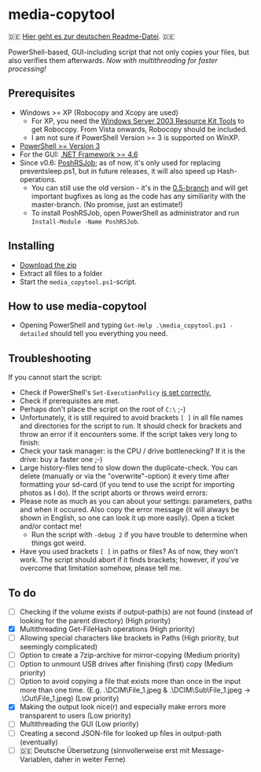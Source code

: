 # media-copytool
:de: [Hier geht es zur deutschen Readme-Datei](https://github.com/flolilo/media-copytool/blob/master/README_GER.md). :de:

PowerShell-based, GUI-including script that not only copies your files, but also verifies them afterwards. *Now with multithreading for faster processing!*


## Prerequisites
- Windows >= XP (Robocopy and Xcopy are used)
    - For XP, you need the [Windows Server 2003 Resource Kit Tools](https://www.microsoft.com/en-us/download/details.aspx?id=17657) to get Robocopy. From Vista onwards, Robocopy should be included.
    - I am not sure if PowerShell Version >= 3 is supported on WinXP.
- [PowerShell >= Version 3](https://www.microsoft.com/en-us/download/details.aspx?id=50395)
- For the GUI: [.NET Framework >= 4.6](https://www.microsoft.com/en-us/download/details.aspx?id=55170)
- Since v0.6: [PoshRSJob](https://github.com/proxb/PoshRSJob); as of now, it's only used for replacing preventsleep.ps1, but in future releases, it will also speed up Hash-operations.
    - You can still use the old version - it's in the [0.5-branch](https://github.com/flolilo/media-copytool/archive/0.5---without-RSJob.zip) and will get important bugfixes as long as the code has any similiarity with the master-branch. (No promise, just an estimate!)
    - To install PoshRSJob, open PowerShell as administrator and run `Install-Module -Name PoshRSJob`.

## Installing
- [Download the zip](https://github.com/flolilo/media-copytool/archive/master.zip)
- Extract all files to a folder
- Start the `media_copytool.ps1`-script.

## How to use media-copytool
- Opening PowerShell and typing `Get-Help .\media_copytool.ps1 -detailed` should tell you everything you need.

## Troubleshooting
If you cannot start the script:
- Check if PowerShell's `Set-ExecutionPolicy` [is set correctly](https://superuser.com/a/106363/703240),
- Check if prerequisites are met.
- Perhaps don't place the script on the root of `C:\` ;-)
- Unfortunately, it is still required to avoid brackets `[ ]` in all file names and directories for the script to run. It should check for brackets and throw an error if it encounters some.
If the script takes very long to finish:
- Check your task manager: is the CPU / drive bottlenecking? If it is the drive: buy a faster one ;-)
- Large history-files tend to slow down the duplicate-check. You can delete (manually or via the "overwrite"-option) it every time after formatting your sd-card (if you tend to use the script for importing photos as I do).
If the script aborts or throws weird errors:
- Please note as much as you can about your settings: parameters, paths and when it occured. Also copy the error message (it will always be shown in English, so one can look it up more easily). Open a ticket and/or contact me!
    - Run the script with `-debug 2` if you have trouble to determine when things got weird.
- Have you used brackets `[ ]` in paths or files? As of now, they won't work. The script should abort if it finds brackets; however, if you've overcome that limitation somehow, please tell me.


## To do
- [ ] Checking if the volume exists if output-path(s) are not found (instead of looking for the parent directory) (High priority)
- [x] Multithreading Get-FileHash operations (High priority)
- [ ] Allowing special characters like brackets in Paths (High priority, but seemingly complicated)
- [ ] Option to create a 7zip-archive for mirror-copying (Medium priority)
- [ ] Option to unmount USB drives after finishing (first) copy (Medium priority)
- [ ] Option to avoid copying a file that exists more than once in the input more than one time. (E.g. .\DCIM\File_1.jpeg & .\DCIM\Sub\File_1.jpeg -> .\Out\File_1.jpeg) (Low priority)
- [x] Making the output look nice(r) and especially make errors more transparent to users (Low priority)
- [ ] Multithreading the GUI (Low priority)
- [ ] Creating a second JSON-file for looked up files in output-path (eventually)
- [ ] :de: Deutsche Übersetzung (sinnvollerweise erst mit Message-Variablen, daher in weiter Ferne)
